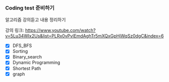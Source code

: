 ### Coding test 준비하기

알고리즘 강의듣고 내용 정리하기

강의 링크: https://www.youtube.com/watch?v=5Lu34WIx2Us&list=PLRx0vPvlEmdAghTr5mXQxGpHjWqSz0dgC&index=6

- [x] DFS_BFS
- [x] Sorting
- [x] Binary_search
- [x] Dynamic Programming
- [x] Shortest Path
- [x] graph